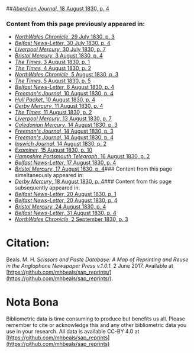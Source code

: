 ##[*Aberdeen Journal*, 18 August 1830, p. 4](https://mhbeals.github.io/sap_html/Aberdeen-Journal/Aberdeen-Journal-18-August-1830-p-4)

### Content from this page previously appeared in:
+ [*NorthWales Chronicle*, 29 July 1830, p. 3](https://mhbeals.github.io/sap_html/NorthWales-Chronicle/NorthWales-Chronicle-29-July-1830-p-3)
+ [*Belfast News-Letter*, 30 July 1830, p. 4](https://mhbeals.github.io/sap_html/Belfast-News-Letter/Belfast-News-Letter-30-July-1830-p-4)
+ [*Liverpool Mercury*, 30 July 1830, p. 7](https://mhbeals.github.io/sap_html/Liverpool-Mercury/Liverpool-Mercury-30-July-1830-p-7)
+ [*Bristol Mercury*, 3 August 1830, p. 4](https://mhbeals.github.io/sap_html/Bristol-Mercury/Bristol-Mercury-3-August-1830-p-4)
+ [*The Times*, 3 August 1830, p. 1](https://mhbeals.github.io/sap_html/The-Times/The-Times-3-August-1830-p-1)
+ [*The Times*, 4 August 1830, p. 2](https://mhbeals.github.io/sap_html/The-Times/The-Times-4-August-1830-p-2)
+ [*NorthWales Chronicle*, 5 August 1830, p. 3](https://mhbeals.github.io/sap_html/NorthWales-Chronicle/NorthWales-Chronicle-5-August-1830-p-3)
+ [*The Times*, 5 August 1830, p. 5](https://mhbeals.github.io/sap_html/The-Times/The-Times-5-August-1830-p-5)
+ [*Belfast News-Letter*, 6 August 1830, p. 4](https://mhbeals.github.io/sap_html/Belfast-News-Letter/Belfast-News-Letter-6-August-1830-p-4)
+ [*Freeman's Journal*, 10 August 1830, p. 4](https://mhbeals.github.io/sap_html/Freeman's-Journal/Freeman's-Journal-10-August-1830-p-4)
+ [*Hull Packet*, 10 August 1830, p. 4](https://mhbeals.github.io/sap_html/Hull-Packet/Hull-Packet-10-August-1830-p-4)
+ [*Derby Mercury*, 11 August 1830, p. 4](https://mhbeals.github.io/sap_html/Derby-Mercury/Derby-Mercury-11-August-1830-p-4)
+ [*The Times*, 11 August 1830, p. 2](https://mhbeals.github.io/sap_html/The-Times/The-Times-11-August-1830-p-2)
+ [*Liverpool Mercury*, 13 August 1830, p. 7](https://mhbeals.github.io/sap_html/Liverpool-Mercury/Liverpool-Mercury-13-August-1830-p-7)
+ [*Caledonian Mercury*, 14 August 1830, p. 3](https://mhbeals.github.io/sap_html/Caledonian-Mercury/Caledonian-Mercury-14-August-1830-p-3)
+ [*Freeman's Journal*, 14 August 1830, p. 3](https://mhbeals.github.io/sap_html/Freeman's-Journal/Freeman's-Journal-14-August-1830-p-3)
+ [*Freeman's Journal*, 14 August 1830, p. 4](https://mhbeals.github.io/sap_html/Freeman's-Journal/Freeman's-Journal-14-August-1830-p-4)
+ [*Ipswich Journal*, 14 August 1830, p. 2](https://mhbeals.github.io/sap_html/Ipswich-Journal/Ipswich-Journal-14-August-1830-p-2)
+ [*Examiner*, 15 August 1830, p. 10](https://mhbeals.github.io/sap_html/Examiner/Examiner-15-August-1830-p-10)
+ [*Hampshire Portsmouth Telegraph*, 16 August 1830, p. 2](https://mhbeals.github.io/sap_html/Hampshire-Portsmouth-Telegraph/Hampshire-Portsmouth-Telegraph-16-August-1830-p-2)
+ [*Belfast News-Letter*, 17 August 1830, p. 4](https://mhbeals.github.io/sap_html/Belfast-News-Letter/Belfast-News-Letter-17-August-1830-p-4)
+ [*Bristol Mercury*, 17 August 1830, p. 4](https://mhbeals.github.io/sap_html/Bristol-Mercury/Bristol-Mercury-17-August-1830-p-4)### Content from this page simeltaneously appeared in:
+ [*Derby Mercury*, 18 August 1830, p. 4](https://mhbeals.github.io/sap_html/Derby-Mercury/Derby-Mercury-18-August-1830-p-4)### Content from this page subsequently appeared in:
+ [*Belfast News-Letter*, 20 August 1830, p. 1](https://mhbeals.github.io/sap_html/Belfast-News-Letter/Belfast-News-Letter-20-August-1830-p-1)
+ [*Belfast News-Letter*, 20 August 1830, p. 4](https://mhbeals.github.io/sap_html/Belfast-News-Letter/Belfast-News-Letter-20-August-1830-p-4)
+ [*Bristol Mercury*, 24 August 1830, p. 4](https://mhbeals.github.io/sap_html/Bristol-Mercury/Bristol-Mercury-24-August-1830-p-4)
+ [*Belfast News-Letter*, 31 August 1830, p. 4](https://mhbeals.github.io/sap_html/Belfast-News-Letter/Belfast-News-Letter-31-August-1830-p-4)
+ [*NorthWales Chronicle*, 2 September 1830, p. 3](https://mhbeals.github.io/sap_html/NorthWales-Chronicle/NorthWales-Chronicle-2-September-1830-p-3)
                    
# Citation: 

Beals. M. H. *Scissors and Paste Database: A Map of Reprinting and Reuse in the Anglophone Newspaper Press v.1.0.1.* 2 June 2017. Available at [https://github.com/mhbeals/sap_reprints/](https://github.com/mhbeals/sap_reprints/). 
                    
# Nota Bona

Bibliometric data is time consuming to produce but benefits us all. Please remember to cite or acknowledge this and any other bibliometric data you use in your research. All data is available CC-BY 4.0 at [https://github.com/mhbeals/sap_reprints](https://github.com/mhbeals/sap_reprints)